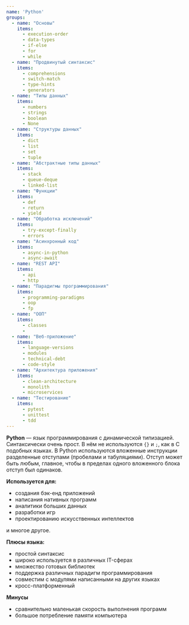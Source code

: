 ```yaml
---
name: 'Python'
groups:
  - name: "Основы"
    items:
      - execution-order
      - data-types
      - if-else
      - for
      - while
  - name: "Продвинутый синтаксис"
    items:
      - comprehensions
      - switch-match
      - type-hints
      - generators
  - name: "Типы данных"
    items:
      - numbers
      - strings
      - boolean
      - None
  - name: "Структуры данных"
    items:
      - dict
      - list
      - set
      - tuple
  - name: "Абстрактные типы данных"
    items:
      - stack
      - queue-deque
      - linked-list
  - name: "Функции"
    items:
      - def
      - return
      - yield
  - name: "Обработка исключений"
    items:
      - try-except-finally
      - errors
  - name: "Асинхронный код"
    items:
      - async-in-python
      - async-await
  - name: "REST API"
    items:
      - api
      - http
  - name: "Парадигмы программирования"
    items:
      - programming-paradigms
      - oop
      - fp
  - name: "ООП"
    items:
      - classes
      -
  - name: "Веб-приложение"
    items:
      - language-versions
      - modules
      - technical-debt
      - code-style
  - name: "Архитектура приложения"
    items:
      - clean-architecture
      - monolith
      - microservices
  - name: "Тестирование"
    items:
      - pytest
      - unittest
      - tdd
---
```


**Python** — язык программирования с динамической типизацией. Синтаксически очень прост.
В нём не используются `{}` и `;`, как в C подобных языках.
В Python используются вложенные инструкции разделенные отступами (пробелами и табуляциями).
Отступ может быть любым, главное, чтобы в пределах одного вложенного блока отступ был одинаков.

**Используется для:**
* создания бэк-енд приложений
* написания нативных программ
* аналитики больших данных
* разработки игр
* проектированию искусственных интеллектов

и многое другое.

**Плюсы языка:**
* простой синтаксис
* широко используется в различных IT-сферах
* множество готовых библиотек
* поддержка различных парадигм программирования
* совместим с модулями написанными на других языках
* кросс-платформенный

**Минусы**
* сравнительно маленькая скорость выполнения программ
* большое потребление памяти компьютера
